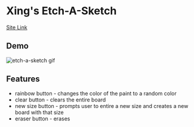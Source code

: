 # Xing's Etch-A-Sketch
[Site Link](https://xchen601.github.io/Etch-A-Sketch/)
## Demo
![etch-a-sketch gif](https://github.com/XChen601/Etch-A-Sketch/blob/main/etch-a-sketch.gif)

## Features
* rainbow button - changes the color of the paint to a random color
* clear button - clears the entire board
* new size button - prompts user to entire a new size and creates a new board with that size
* eraser button - erases
